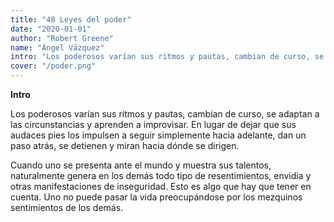 ```yaml
---
title: "48 Leyes del poder"
date: "2020-01-01"
author: "Robert Greene"
name: "Ángel Vāzquez"
intro: "Los poderosos varían sus ritmos y pautas, cambian de curso, se adaptan a las circunstancias y aprenden a improvisar."
cover: "/poder.png"
---
```


**Intro**

Los poderosos varían sus ritmos y pautas, cambian de curso, se adaptan a las circunstancias y aprenden a improvisar. En lugar de dejar que sus audaces pies los impulsen a seguir simplemente hacia adelante, dan un paso atrás, se detienen y miran hacia dónde se dirigen.

Cuando uno se presenta ante el mundo y muestra sus talentos, naturalmente genera en los demás todo tipo de resentimientos, envidia y otras manifestaciones de inseguridad. Esto es algo que hay que tener en cuenta. Uno no puede pasar la vida preocupándose por los mezquinos sentimientos de los demás.
